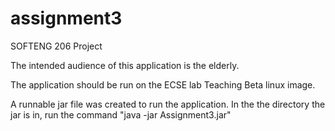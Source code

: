 # assignment3
SOFTENG 206 Project

The intended audience of this application is the elderly.

The application should be run on the ECSE lab Teaching Beta linux image.

A runnable jar file was created to run the application.
In the the directory the jar is in, run the command "java -jar Assignment3.jar"
